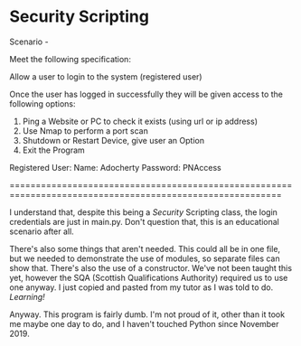# Security Scripting
 
Scenario - 

Meet the following specification:

Allow a user to login to the system (registered user)

Once the user has logged in successfully they will be given access to the following options:

1.	Ping a Website or PC to check it exists (using url or ip address)
2.	Use Nmap to perform a port scan
3.	Shutdown or Restart Device, give user an Option
4.	Exit the Program

Registered User:
Name: Adocherty
Password: PNAccess

==========================================================================================================

I understand that, despite this being a *Security* Scripting class, the login credentials are just in main.py. Don't question that, this is an educational scenario after all.

There's also some things that aren't needed. This could all be in one file, but we needed to demonstrate the use of modules, so separate files can show that. There's also the use of a constructor. We've not been taught this yet, however the SQA (Scottish Qualifications Authority) required us to use one anyway. I just copied and pasted from my tutor as I was told to do. _Learning!_

Anyway. This program is fairly dumb. I'm not proud of it, other than it took me maybe one day to do, and I haven't touched Python since November 2019.